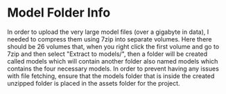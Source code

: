 # Model Folder Info

In order to upload the very large model files (over a gigabyte in data), I needed to compress them using 7zip into separate volumes. Here there should be 26 volumes that, when you right click the first volume and go to 7zip and then select "Extract to models/", then a folder will be created called models which will contain another folder also named models which contains the four necessary models. In order to prevent having any issues with file fetching, ensure that the models folder that is inside the created unzipped folder is placed in the assets folder for the project.

